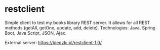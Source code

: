 # restclient
Simple client to test my books library REST server.
It allows for all REST methods (getAll, getOne, update, add, delete).
Technologies: Java, Spring Boot, Java Script, JSON, Ajax.

External server: https://biedzki.pl/restclient-1.0/
